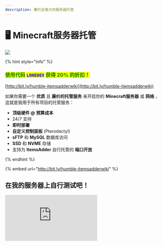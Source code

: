 ```yaml
---
description: 廉价且强大的服务器托管
---
```


# 🖥 Minecraft服务器托管

![](../.gitbook/assets/MMICa0s.gif)

{% hint style="info" %}
### <mark style="color:green;">使用代码</mark> <mark style="color:blue;">`LONEDEV`</mark> <mark style="color:green;">获得 20% 的折扣！</mark>

[http://bit.ly/humble-itemsadderwiki](http://bit.ly/humble-itemsadderwiki)

如果你需要一个 **优质** 且 **廉价的托管服务** 来开启你的 **Minecraft服务器** 或 **网络** ，这就是我用于所有项目的托管服务：

* **顶级硬件 @ 预算成本**
* 24/7 支持
* **即时部署**
* **自定义控制面板** (Pterodactyl)
* **sFTP** 和 **MySQL** 数据库访问
* **SSD** 和 **NVME** 存储
* 支持为 **ItemsAdder** 自行托管的 **端口开放**

{% endhint %}

{% embed url="http://bit.ly/humble-itemsadderwiki" %}

## 在我的服务器上自行测试吧！

![](http://www.matteodev.it/spigot/test\_server\_banner.php)
